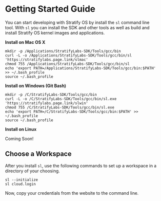 # Getting Started Guide

You can start developing with Stratify OS by install the `sl` command line tool. With `sl` you can install the SDK and other tools as well as build and install Stratify OS kernel images and applications.

**Install on Mac OS X**

```
mkdir -p /Applications/StratifyLabs-SDK/Tools/gcc/bin
curl -L -o /Applications/StratifyLabs-SDK/Tools/gcc/bin/sl 'https://stratifylabs.page.link/slmac'
chmod 755 /Applications/StratifyLabs-SDK/Tools/gcc/bin/sl
echo 'export PATH=/Applications/StratifyLabs-SDK/Tools/gcc/bin:$PATH' >> ~/.bash_profile
source ~/.bash_profile
```

**Install on Windows (Git Bash)**

```
mkdir -p /C/StratifyLabs-SDK/Tools/gcc/bin
curl -L -o /C/StratifyLabs-SDK/Tools/gcc/bin/sl.exe 'https://stratifylabs.page.link/slwin'
chmod 755 /C/StratifyLabs-SDK/Tools/gcc/bin/sl.exe
echo 'export PATH=/C/StratifyLabs-SDK/Tools/gcc/bin:$PATH' >> ~/.bash_profile
source ~/.bash_profile
```

**Install on Linux**

Coming Soon!

## Choose a Workspace

After you install `sl`, use the following commands to set up a workspace in a directory of your choosing.

```
sl --initialize
sl cloud.login
```

Now, copy your credentials from the website to the command line.
